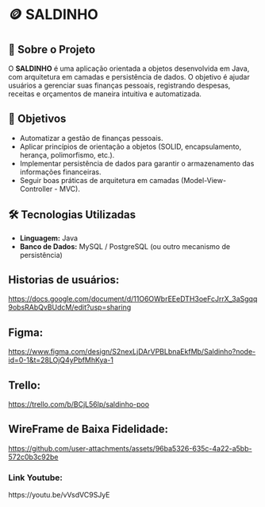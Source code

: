 #  🪙 SALDINHO

## 📌 Sobre o Projeto
O **SALDINHO** é uma aplicação orientada a objetos desenvolvida em Java, com arquitetura em camadas e persistência de dados. O objetivo é ajudar usuários a gerenciar suas finanças pessoais, registrando despesas, receitas e orçamentos de maneira intuitiva e automatizada.

## 🎯 Objetivos
- Automatizar a gestão de finanças pessoais.
- Aplicar princípios de orientação a objetos (SOLID, encapsulamento, herança, polimorfismo, etc.).
- Implementar persistência de dados para garantir o armazenamento das informações financeiras.
- Seguir boas práticas de arquitetura em camadas (Model-View-Controller - MVC).

## 🛠️ Tecnologias Utilizadas
- **Linguagem:** Java
- **Banco de Dados:** MySQL / PostgreSQL (ou outro mecanismo de persistência)


## Historias de usuários:

https://docs.google.com/document/d/11O6OWbrEEeDTH3oeFcJrrX_3aSgqq9obsRAbQvBUdcM/edit?usp=sharing

## Figma:

https://www.figma.com/design/S2nexLjDArVPBLbnaEkfMb/Saldinho?node-id=0-1&t=28LOjQ4yPbfMhKya-1

## Trello:

https://trello.com/b/BCjL56lp/saldinho-poo

## WireFrame de Baixa Fidelidade:


https://github.com/user-attachments/assets/96ba5326-635c-4a22-a5bb-572c0b3c92be

<h3>Link Youtube:</h3> https://youtu.be/vVsdVC9SJyE
